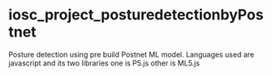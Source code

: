 # iosc_project_posturedetectionbyPostnet
Posture detection using pre build Postnet ML model. Languages used are  javascript and its two libraries one is P5.js other is ML5.js
